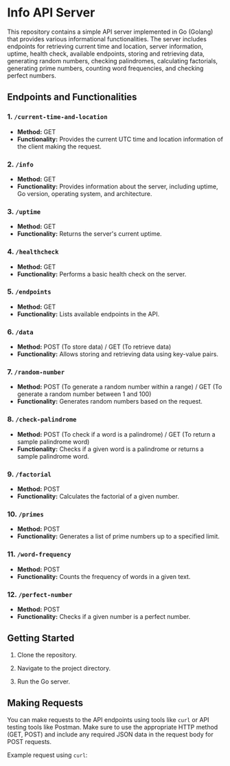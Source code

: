 # Info API Server

This repository contains a simple API server implemented in Go (Golang) that provides various informational functionalities. The server includes endpoints for retrieving current time and location, server information, uptime, health check, available endpoints, storing and retrieving data, generating random numbers, checking palindromes, calculating factorials, generating prime numbers, counting word frequencies, and checking perfect numbers.

## Endpoints and Functionalities

### 1. `/current-time-and-location`

- **Method:** GET
- **Functionality:** Provides the current UTC time and location information of the client making the request.

### 2. `/info`

- **Method:** GET
- **Functionality:** Provides information about the server, including uptime, Go version, operating system, and architecture.

### 3. `/uptime`

- **Method:** GET
- **Functionality:** Returns the server's current uptime.

### 4. `/healthcheck`

- **Method:** GET
- **Functionality:** Performs a basic health check on the server.

### 5. `/endpoints`

- **Method:** GET
- **Functionality:** Lists available endpoints in the API.

### 6. `/data`

- **Method:** POST (To store data) / GET (To retrieve data)
- **Functionality:** Allows storing and retrieving data using key-value pairs.

### 7. `/random-number`

- **Method:** POST (To generate a random number within a range) / GET (To generate a random number between 1 and 100)
- **Functionality:** Generates random numbers based on the request.

### 8. `/check-palindrome`

- **Method:** POST (To check if a word is a palindrome) / GET (To return a sample palindrome word)
- **Functionality:** Checks if a given word is a palindrome or returns a sample palindrome word.

### 9. `/factorial`

- **Method:** POST
- **Functionality:** Calculates the factorial of a given number.

### 10. `/primes`

- **Method:** POST
- **Functionality:** Generates a list of prime numbers up to a specified limit.

### 11. `/word-frequency`

- **Method:** POST
- **Functionality:** Counts the frequency of words in a given text.

### 12. `/perfect-number`

- **Method:** POST
- **Functionality:** Checks if a given number is a perfect number.

## Getting Started

1. Clone the repository.

2. Navigate to the project directory.

3. Run the Go server.

## Making Requests

You can make requests to the API endpoints using tools like `curl` or API testing tools like Postman. Make sure to use the appropriate HTTP method (GET, POST) and include any required JSON data in the request body for POST requests.

Example request using `curl`:

